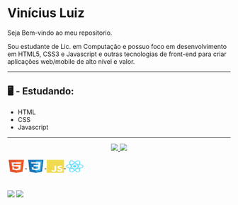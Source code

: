 # Vinícius Luiz

Seja Bem-vindo ao meu repositorio.

Sou estudante de Lic. em Computação e possuo foco em desenvolvimento em HTML5, CSS3 e Javascript e outras tecnologias de front-end para criar aplicações web/mobile de alto nível e valor.
<hr>
<h2>🖥️ - Estudando:</h2>
   <ul>
   <li>HTML</li>
   <li>CSS</li>
   <li>Javascript</li>
</ul>
<hr>
<div align="center">
  <a href="https://github.com/ViniciusLZS">
  <img width:"300em" height="180em" src="https://github-readme-stats.vercel.app/api?username=ViniciusLZS&show_icons=true&theme=dark&include_all_commits=true&count_private=true"/>
  <img height="180em" src="https://github-readme-stats.vercel.app/api/top-langs/?username=ViniciusLZS&layout=compact&langs_count=7&theme=dark"/>
</div>
  <div style="display: inline_block"><br>
    <img align="center" alt="HTML" height="30" width="40" src="https://raw.githubusercontent.com/devicons/devicon/master/icons/html5/html5-original.svg">
    <img align="center" alt="CSS" height="30" width="40" src="https://raw.githubusercontent.com/devicons/devicon/master/icons/css3/css3-original.svg">
    <img align="center" alt="Js" height="30" width="40" src="https://raw.githubusercontent.com/devicons/devicon/master/icons/javascript/javascript-plain.svg">
    <img align="center" alt="Rafa-React" height="30" width="40" src="https://raw.githubusercontent.com/devicons/devicon/master/icons/react/react-original.svg">
</div>
<h1></h1>
  
<div> 
 	<a href=mailto:"vinicius.luiz.9256@gmail.com" target="_blank"><img src="https://img.shields.io/badge/Gmail-D14836?style=for-the-badge&logo=gmail&logoColor=white" target="_blank"></a>
 <a href="https://www.linkedin.com/in/vinicius-luiz-developer/" target="_blank"><img src="https://img.shields.io/badge/LinkedIn-0077B5?style=for-the-badge&logo=linkedin&logoColor=white"></a>
  

